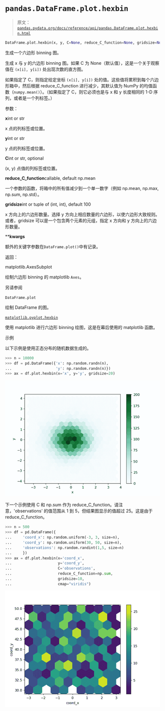 # `pandas.DataFrame.plot.hexbin`

> 原文：[`pandas.pydata.org/docs/reference/api/pandas.DataFrame.plot.hexbin.html`](https://pandas.pydata.org/docs/reference/api/pandas.DataFrame.plot.hexbin.html)

```py
DataFrame.plot.hexbin(x, y, C=None, reduce_C_function=None, gridsize=None, **kwargs)
```

生成一个六边形 binning 图。

生成 x 与 y 的六边形 binning 图。如果 C 为 None（默认值），这是一个关于观察值在 `(x[i], y[i])` 处出现次数的直方图。

如果指定了 C，则指定给定坐标 `(x[i], y[i])` 处的值。这些值将累积到每个六边形箱中，然后根据 reduce_C_function 进行减少，其默认值为 NumPy 的均值函数（`numpy.mean()`）。（如果指定了 C，则它必须也是与 x 和 y 长度相同的 1-D 序列，或者是一个列标签。）

参数：

**x**int or str

x 点的列标签或位置。

**y**int or str

y 点的列标签或位置。

**C**int or str, optional

(x, y) 点值的列标签或位置。

**reduce_C_function**callable, default np.mean

一个参数的函数，将箱中的所有值减少到一个单一数字（例如 np.mean, np.max, np.sum, np.std）。

**gridsize**int or tuple of (int, int), default 100

x 方向上的六边形数量。选择 y 方向上相应数量的六边形，以使六边形大致规则。或者，gridsize 可以是一个包含两个元素的元组，指定 x 方向和 y 方向上的六边形数量。

****kwargs**

额外的关键字参数在`DataFrame.plot()`中有记录。

返回：

matplotlib.AxesSubplot

绘制六边形 binning 的 matplotlib `Axes`。

另请参阅

`DataFrame.plot`

绘制 DataFrame 的图。

[`matplotlib.pyplot.hexbin`](https://matplotlib.org/stable/api/_as-gen/matplotlib.pyplot.hexbin.html#matplotlib.pyplot.hexbin "(在 Matplotlib v3.8.4 中)")

使用 matplotlib 进行六边形 binning 绘图，这是在幕后使用的 matplotlib 函数。

示例

以下示例是使用正态分布的随机数据生成的。

```py
>>> n = 10000
>>> df = pd.DataFrame({'x': np.random.randn(n),
...                    'y': np.random.randn(n)})
>>> ax = df.plot.hexbin(x='x', y='y', gridsize=20) 
```

![../../_images/pandas-DataFrame-plot-hexbin-1.png](img/ccf35a29415142d95b25012f973b9fb6.png)

下一个示例使用 C 和 np.sum 作为 reduce_C_function。请注意，'observations' 的值范围从 1 到 5，但结果图显示的值超过 25。这是由于 reduce_C_function。

```py
>>> n = 500
>>> df = pd.DataFrame({
...     'coord_x': np.random.uniform(-3, 3, size=n),
...     'coord_y': np.random.uniform(30, 50, size=n),
...     'observations': np.random.randint(1,5, size=n)
...     })
>>> ax = df.plot.hexbin(x='coord_x',
...                     y='coord_y',
...                     C='observations',
...                     reduce_C_function=np.sum,
...                     gridsize=10,
...                     cmap="viridis") 
```

![../../_images/pandas-DataFrame-plot-hexbin-2.png](img/219036d37982f0db4611a73d73331920.png)

